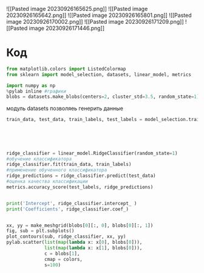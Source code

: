 ![[Pasted image 20230926165625.png]]
![[Pasted image 20230926165642.png]]
![[Pasted image 20230926165801.png]]
![[Pasted image 20230926170002.png]]
![[Pasted image 20230926171209.png]]
![[Pasted image 20230926171446.png]]


# Код
```python
from matplotlib.colors import ListedColormap
from sklearn import model_selection, datasets, linear_model, metrics

import numpy as np
%pylab inline #графики
blobs = datasets.make_blobs(centers=2, cluster_std=3.5, random_state=1)
```
модуль datasets позволяеь генерить данные

```python
train_data, test_data, train_labels, test_labels = model_selection.train_test_split(blobs[0],
                                                                                    blobs[1], 
                                                                                    test_size=0.3,
                                                                                    random_state=1)
   

ridge_classifier = linear_model.RidgeClassifier(random_state=1)
#обучение классификатора
ridge_classifier.fit(train_data, train_labels)
#применение обученного классификатора
ridge_predictions = ridge_classifier.predict(test_data)
#оценка качества классификации
metrics.accuracy_score(test_labels, ridge_predictions)


print('Intercept', ridge_classifier.intercept_ )
print('Coefficients', ridge_classifier.coef_)


xx, yy = make_meshgrid(blobs[0][:, 0], blobs[0][:, 1])
fig, sub = plt.subplots()
plot_contours(sub, ridge_classifier, xx, yy)
pylab.scatter(list(map(lambda x: x[0], blobs[0])), 
              list(map(lambda x: x[1], blobs[0])), 
              c = blobs[1], 
              cmap = colors,
              s=100)
```

